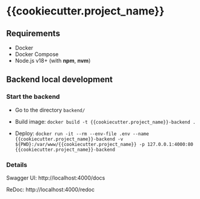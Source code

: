 # {{cookiecutter.project_name}}

## Requirements

* Docker
* Docker Compose
* Node.js v18+ (with **npm**, **nvm**)

## Backend local development

### Start the backend

* Go to the directory `backend/`

* Build image: `docker build -t {{cookiecutter.project_name}}-backend .`

* Deploy: `docker run -it --rm --env-file .env --name {{cookiecutter.project_name}}-backend -v ${PWD}:/var/www/{{cookiecutter.project_name}} -p 127.0.0.1:4000:80 {{cookiecutter.project_name}}-backend`

### Details

Swagger UI: http://localhost:4000/docs

ReDoc: http://localhost:4000/redoc
